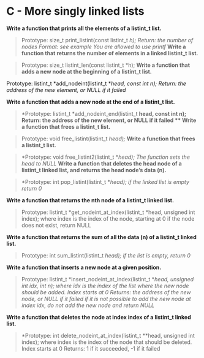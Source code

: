 # C - More singly linked lists
**Write a function that prints all the elements of a listint_t list.**

> Prototype: size_t print_listint(const listint_t *h);
> Return: the number of nodes
> Format: see example
> You are allowed to use printf*
**Write a function that returns the number of elements in a linked listint_t list.**

> Prototype: size_t listint_len(const listint_t *h);
**Write a function that adds a new node at the beginning of a listint_t list.**

Prototype: listint_t *add_nodeint(listint_t **head, const int n);
Return: the address of the new element, or NULL if it failed*

**Write a function that adds a new node at the end of a listint_t list.**

> *Prototype: listint_t *add_nodeint_end(listint_t **head, const int n);
> Return: the address of the new element, or NULL if it failed
** Write a function that frees a listint_t list.**

> Prototype: void free_listint(listint_t *head);*
**Write a function that frees a listint_t list.**

> *Prototype: void free_listint2(listint_t **head);
> The function sets the head to NULL*
**Write a function that deletes the head node of a listint_t linked list, and returns the head node’s data (n).**

> *Prototype: int pop_listint(listint_t **head);
> if the linked list is empty return 0*

**Write a function that returns the nth node of a listint_t linked list.**

> Prototype: listint_t *get_nodeint_at_index(listint_t *head, unsigned int index);
> where index is the index of the node, starting at 0
> if the node does not exist, return NULL

**Write a function that returns the sum of all the data (n) of a listint_t linked list.**

> Prototype: int sum_listint(listint_t *head);
> if the list is empty, return 0*

**Write a function that inserts a new node at a given position.**

> Prototype: listint_t *insert_nodeint_at_index(listint_t **head, unsigned int idx, int n);
> where idx is the index of the list where the new node should be added. Index starts at 0
> Returns: the address of the new node, or NULL if it failed
> if it is not possible to add the new node at index idx, do not add the new node and return NULL*

**Write a function that deletes the node at index index of a listint_t linked list.**

> *Prototype: int delete_nodeint_at_index(listint_t **head, unsigned int index);
> where index is the index of the node that should be deleted. Index starts at 0
> Returns: 1 if it succeeded, -1 if it failed
